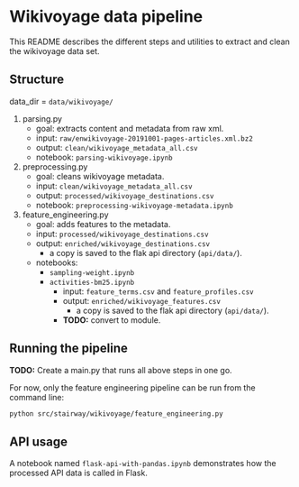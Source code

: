 # Wikivoyage data pipeline

This README describes the different steps and utilities to extract and clean
the wikivoyage data set. 

## Structure

data_dir = `data/wikivoyage/`

1. parsing.py
    - goal: extracts content and metadata from raw xml.
    - input: `raw/enwikivoyage-20191001-pages-articles.xml.bz2`
    - output: `clean/wikivoyage_metadata_all.csv`
    - notebook: `parsing-wikivoyage.ipynb`
2. preprocessing.py
    - goal: cleans wikivoyage metadata.
    - input: `clean/wikivoyage_metadata_all.csv`
    - output: `processed/wikivoyage_destinations.csv`
    - notebook: `preprocessing-wikivoyage-metadata.ipynb`
3. feature_engineering.py
    - goal: adds features to the metadata.
    - input: `processed/wikivoyage_destinations.csv`
    - output: `enriched/wikivoyage_destinations.csv`
        - a copy is saved to the flak api directory (`api/data/`).
    - notebooks: 
        - `sampling-weight.ipynb`
        - `activities-bm25.ipynb`
            - input: `feature_terms.csv` and `feature_profiles.csv`
            - output: `enriched/wikivoyage_features.csv`
                - a copy is saved to the flak api directory (`api/data/`).
            - **TODO:** convert to module.
    
## Running the pipeline

**TODO:** Create a main.py that runs all above steps in one go.

For now, only the feature engineering pipeline can be run from the command line:

```bash
python src/stairway/wikivoyage/feature_engineering.py 
```

## API usage

A notebook named `flask-api-with-pandas.ipynb` demonstrates how the processed API
data is called in Flask.

